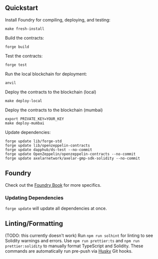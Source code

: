 ## Quickstart
Install Foundry for compiling, deploying, and testing:
```
make fresh-install
```

Build the contracts:
```
forge build
```
Test the contracts:
```
forge test
```
Run the local blockchain for deployment:
```
anvil
```
Deploy the contracts to the blockchain (local)
```
make deploy-local
```

Deploy the contracts to the blockchain (mumbai)
```
export PRIVATE_KEY=YOUR_KEY
make deploy-mumbai
```

Update dependencies:
```
forge update lib/forge-std
forge update lib/openzeppelin-contracts
forge update dapphub/ds-test --no-commit
forge update OpenZeppelin/openzeppelin-contracts --no-commit
forge update axelarnetwork/axelar-gmp-sdk-solidity --no-commit
```
## Foundry
Check out the [Foundry Book](https://book.getfoundry.sh/) for more specifics.

### Updating Dependencies
```forge update``` will update all dependencies at once.


## Linting/Formatting
(TODO: this currently doesn't work)
Run ```npm run solhint``` for linting to see Solidity warnings and errors.
Use ```npm run prettier:ts``` and ```npm run prettier:solidity``` to manually format TypeScript and Solidity.
These commands are automatically run pre-push via [Husky](https://github.com/typicode/husky) Git hooks.